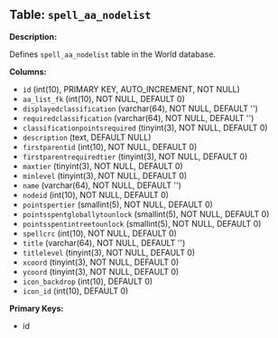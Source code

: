 ## Table: `spell_aa_nodelist`

**Description:**

Defines `spell_aa_nodelist` table in the World database.

**Columns:**
- `id` (int(10), PRIMARY KEY, AUTO_INCREMENT, NOT NULL)
- `aa_list_fk` (int(10), NOT NULL, DEFAULT 0)
- `displayedclassification` (varchar(64), NOT NULL, DEFAULT '')
- `requiredclassification` (varchar(64), NOT NULL, DEFAULT '')
- `classificationpointsrequired` (tinyint(3), NOT NULL, DEFAULT 0)
- `description` (text, DEFAULT NULL)
- `firstparentid` (int(10), NOT NULL, DEFAULT 0)
- `firstparentrequiredtier` (tinyint(3), NOT NULL, DEFAULT 0)
- `maxtier` (tinyint(3), NOT NULL, DEFAULT 0)
- `minlevel` (tinyint(3), NOT NULL, DEFAULT 0)
- `name` (varchar(64), NOT NULL, DEFAULT '')
- `nodeid` (int(10), NOT NULL, DEFAULT 0)
- `pointspertier` (smallint(5), NOT NULL, DEFAULT 0)
- `pointsspentgloballytounlock` (smallint(5), NOT NULL, DEFAULT 0)
- `pointsspentintreetounlock` (smallint(5), NOT NULL, DEFAULT 0)
- `spellcrc` (int(10), NOT NULL, DEFAULT 0)
- `title` (varchar(64), NOT NULL, DEFAULT '')
- `titlelevel` (tinyint(3), NOT NULL, DEFAULT 0)
- `xcoord` (tinyint(3), NOT NULL, DEFAULT 0)
- `ycoord` (tinyint(3), NOT NULL, DEFAULT 0)
- `icon_backdrop` (int(10), DEFAULT 0)
- `icon_id` (int(10), DEFAULT 0)

**Primary Keys:**
- id